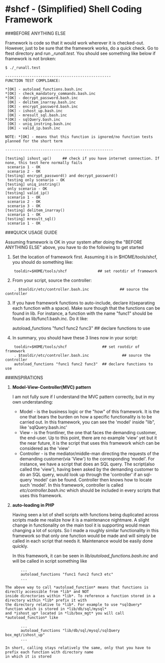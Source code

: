 #shcf - (Simplified) Shell Coding Framework
====

###BEFORE ANYTHING ELSE

Framework is code so that it would work wherever it is checked-out.
However, just to be sure that the framework works, do a quick check.
Go to ftest directory and run *_runall.test*.
You should see something like below if framework is not broken:

```
$ ./_runall.test

------------------------------------------------
FUNCTION TEST COMPLIANCE:

*[OK] - autoload_functions.bash.inc
*[OK] - check_mandatory_commands.bash.inc
*[OK] - decrypt_password.bash.inc
 [OK] - delitem_inarray.bash.inc
 [OK] - encrypt_password.bash.inc
 [OK] - ishost_up.bash.inc
 [OK] - mresult_sql.bash.inc
*[OK] - sqlQuery.bash.inc
 [OK] - uniq_instring.bash.inc
 [OK] - valid_ip.bash.inc

NOTE: *[OK] - means that this function is ignored/no function tests planned for the short term

-------------------------------------------------

[testing] ishost_up()     ## check if you have internet connection. If none, this test here normally fails
 scenario 1 - OK
 scenario 2 - OK
[testing] encrypt_password() and decrypt_password()
 testing only scenario - OK
[testing] uniq_instring()
 only scenario - OK
[testing] valid_ip()
 scenario 1 - OK
 scenario 2 - OK
 scenario 3 - OK
[testing] delitem_inarray()
 scenario 1 - OK
[testing] mresult_sql()
 scenario 1 - OK
```


###QUICK USAGE GUIDE

Assuming framework is OK in your system after doing the "BEFORE ANYTHING ELSE" above, you have to do the following
to get started

1. Set the location of framework first. Assuming it is in $HOME/tools/shcf, you should
   do something like:
```
    tooldir=$HOME/tools/shcf              ## set rootdir of framework
```
2. From your script, source the controller:
```
    . $tooldir/etc/controller.bash.inc              ## source the controller
```
3. If you have framework functions to auto-include, declare it(separating each function
   with a space). Make sure though that the functions can be found in lib. For instance,
   a function with the name "func1" should be found as lib/func1.bash.inc. Do it like:

    autoload_functions "func1 func2 func3"  ## declare functions to use

4. In summary, you should have these 3 lines now in your script:
```
    tooldir=$HOME/tools/shcf                ## set rootdir of framework
    . $tooldir/etc/controller.bash.inc               ## source the controller
    autoload_functions "func1 func2 func3"  ## declare functions to use
```



###INSPIRATIONS

1. **Model-View-Controller(MVC) pattern**

    I am not fully sure if I understand the MVC pattern correctly, but in my own understanding:
      * Model      - is the business logic or the "how" of this framework. It is the one that bears
                     the burden on how a specific functionality is to be carried out. In this framework,
                     you can see the 'model' inside "lib", like 'sqlQuery.bash.inc'
      * View       - is the frontliner, the one that faces the demanding customer, the end-user. Up to 
                     this point, there are no example 'view' yet but it the near future, it is the script
                     that uses this framework which can be considered as the 'view'
      * Controller - is the mediator/middle-man directing the requests of the demanding customer(via 'View')
                     to the corresponding 'model'. For instance, we have a script that does an SQL query.
                     The script(also called the 'view'), having been asked by the demanding customer to do
                     an SQL query, would look up through the 'controller' if an sql-query 'model' can be found.
                     Controller then knows how to locate such 'model'. In this framework, controller is called
                     *etc/controller.bash.inc* which should be included in every scripts that uses this framework.
                     
2. **auto-loading in PHP**

    Having seen a lot of shell scripts with functions being duplicated across scripts made me realize how
    it is a maintenance nightmare. A slight change in functionality on the main tool it is supporting would 
    mean changing a lot of scripts. So I made a roughly similar functionality in  this framework so that 
    only one function would be made and will simply be called in each script that needs it. Maintenance would 
    be easily done quickly.

    In this framework, it can be seen in *lib/autoload_functions.bash.inc* and will be called in script something
    like 
```
       ...
       autoload_functions "func1 func2 func3 etc"
       ...
```

    The above way to call *autoload_function* means that functions is directly accessible from *lib* and NOT
    inside directories within *lib*. To reference a function stored in a directory within *lib* prefix it with
    the directory relative to *lib*. For example to use *sqlQuery* function which is stored in *lib/db/sql/mysql*
    and *ishost_up* located in *lib/box_mgt* you will call *autoload_function* like
```
       ...
       autoload_functions "lib/db/sql/mysql/sqlQuery box_mgt/ishost_up"
       ...
```

    In short, calling stays relatively the same, only that you have to prefix each function with directory name
    in which it is stored
